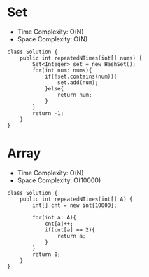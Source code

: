 # Set
* Time Complexity: O(N)
* Space Complexity: O(N)
```
class Solution {
    public int repeatedNTimes(int[] nums) {
        Set<Integer> set = new HashSet();
        for(int num: nums){
            if(!set.contains(num)){
                set.add(num);
            }else{
                return num;
            }
        }
        return -1;
    }
}
```

# Array
* Time Complexity: O(N)
* Space Complexity: O(10000)
```
class Solution {
    public int repeatedNTimes(int[] A) {
        int[] cnt = new int[10000];
        
        for(int a: A){
            cnt[a]++;
            if(cnt[a] == 2){
                return a;
            }
        }
        return 0;
    }
}
```